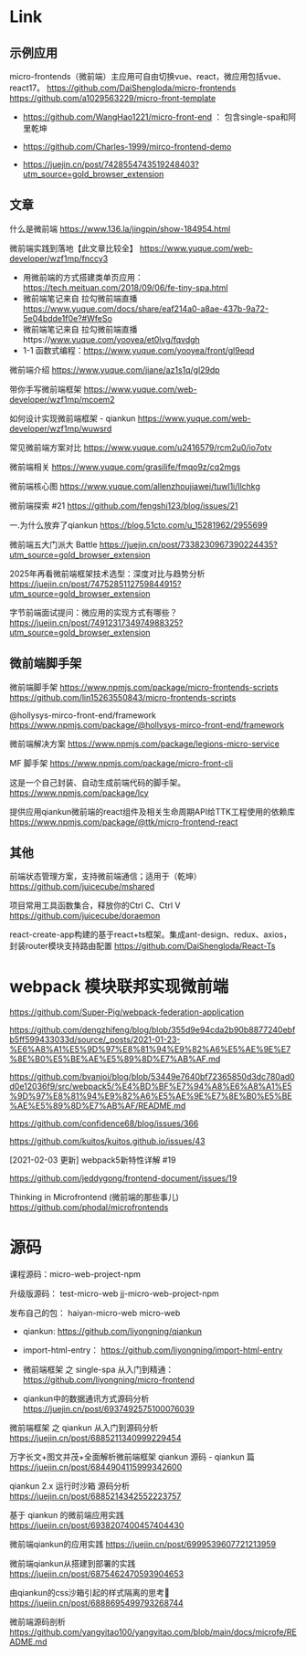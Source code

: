 # Link

## 示例应用

micro-frontends（微前端）主应用可自由切换vue、react，微应用包括vue、react17。
https://github.com/DaiShengloda/micro-frontends
https://github.com/a1029563229/micro-front-template

- https://github.com/WangHao1221/micro-front-end ： 包含single-spa和阿里乾坤
- https://github.com/Charles-1999/mirco-frontend-demo

- https://juejin.cn/post/7428554743519248403?utm_source=gold_browser_extension

## 文章

什么是微前端
https://www.136.la/jingpin/show-184954.html

微前端实践到落地【此文章比较全】
https://www.yuque.com/web-developer/wzf1mp/fnccy3


- 用微前端的方式搭建类单页应用：https://tech.meituan.com/2018/09/06/fe-tiny-spa.html
- 微前端笔记来自 拉勾微前端直播 https://www.yuque.com/docs/share/eaf214a0-a8ae-437b-9a72-5e04bdde1f0e?#WfeSo
- 微前端笔记来自 拉勾微前端直播https://www.yuque.com/yooyea/et0lvg/fqvdgh
- 1-1 函数式编程：https://www.yuque.com/yooyea/front/gl9eqd

微前端介绍
https://www.yuque.com/jiane/az1s1q/gl29dp

带你手写微前端框架
https://www.yuque.com/web-developer/wzf1mp/mcoem2

如何设计实现微前端框架 - qiankun
https://www.yuque.com/web-developer/wzf1mp/wuwsrd

常见微前端方案对比
https://www.yuque.com/u2416579/rcm2u0/io7otv

微前端相关
https://www.yuque.com/grasilife/fmqo9z/cq2mgs

微前端核心图
https://www.yuque.com/allenzhoujiawei/tuwl1i/llchkg

微前端探索 #21
https://github.com/fengshi123/blog/issues/21

一.为什么放弃了qiankun
https://blog.51cto.com/u_15281962/2955699

微前端五大门派大 Battle
https://juejin.cn/post/7338230967390224435?utm_source=gold_browser_extension

2025年再看微前端框架技术选型：深度对比与趋势分析
https://juejin.cn/post/7475285112759844915?utm_source=gold_browser_extension

字节前端面试提问：微应用的实现方式有哪些？
https://juejin.cn/post/7491231734974988325?utm_source=gold_browser_extension


## 微前端脚手架


微前端脚手架
https://www.npmjs.com/package/micro-frontends-scripts
https://github.com/lin15263550843/micro-frontends-scripts

@hollysys-mirco-front-end/framework
https://www.npmjs.com/package/@hollysys-mirco-front-end/framework

微前端解决方案
https://www.npmjs.com/package/legions-micro-service

MF 脚手架
https://www.npmjs.com/package/micro-front-cli


这是一个自己封装、自动生成前端代码的脚手架。
https://www.npmjs.com/package/lcy

提供应用qiankun微前端的react组件及相关生命周期API给TTK工程使用的依赖库
https://www.npmjs.com/package/@ttk/micro-frontend-react


## 其他

前端状态管理方案，支持微前端通信；适用于（乾坤）
https://github.com/juicecube/mshared

项目常用工具函数集合，释放你的Ctrl C、Ctrl V
https://github.com/juicecube/doraemon


react-create-app构建的基于react+ts框架。集成ant-design、redux、axios，封装router模块支持路由配置
https://github.com/DaiShengloda/React-Ts



# webpack 模块联邦实现微前端


https://github.com/Super-Pig/webpack-federation-application

https://github.com/dengzhifeng/blog/blob/355d9e94cda2b90b8877240ebfb5ff599433033d/source/_posts/2021-01-23-%E6%A8%A1%E5%9D%97%E8%81%94%E9%82%A6%E5%AE%9E%E7%8E%B0%E5%BE%AE%E5%89%8D%E7%AB%AF.md


https://github.com/bvanjoi/blog/blob/53449e7640bf72365850d3dc780ad0d0e12036f9/src/webpack5/%E4%BD%BF%E7%94%A8%E6%A8%A1%E5%9D%97%E8%81%94%E9%82%A6%E5%AE%9E%E7%8E%B0%E5%BE%AE%E5%89%8D%E7%AB%AF/README.md

https://github.com/confidence68/blog/issues/366

https://github.com/kuitos/kuitos.github.io/issues/43

[2021-02-03 更新] webpack5新特性详解 #19

https://github.com/jeddygong/frontend-document/issues/19

Thinking in Microfrontend (微前端的那些事儿)
https://github.com/phodal/microfrontends

# 源码

课程源码：micro-web-project-npm

升级版源码：
    test-micro-web
    jj-micro-web-project-npm

发布自己的包：
    haiyan-micro-web
    micro-web

- qiankun: https://github.com/liyongning/qiankun
- import-html-entry： https://github.com/liyongning/import-html-entry

- 微前端框架 之 single-spa 从入门到精通：https://github.com/liyongning/micro-frontend

- qiankun中的数据通讯方式源码分析 https://juejin.cn/post/6937492575100076039

微前端框架 之 qiankun 从入门到源码分析
https://juejin.cn/post/6885211340999229454

万字长文+图文并茂+全面解析微前端框架 qiankun 源码 - qiankun 篇
https://juejin.cn/post/6844904115999342600

qiankun 2.x 运行时沙箱 源码分析
https://juejin.cn/post/6885214342552223757

基于 qiankun 的微前端应用实践
https://juejin.cn/post/6938207400457404430

微前端qiankun的应用实践
https://juejin.cn/post/6999539607721213959

微前端qiankun从搭建到部署的实践
https://juejin.cn/post/6875462470593904653

由qiankun的css沙箱引起的样式隔离的思考🤔
https://juejin.cn/post/6888695499793268744

微前端源码剖析
https://github.com/yangyitao100/yangyitao.com/blob/main/docs/microfe/README.md
